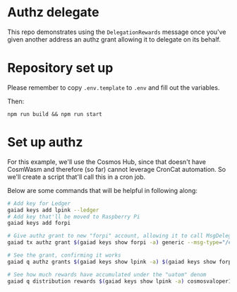 # Authz delegate

This repo demonstrates using the `DelegationRewards` message once you've given another address an authz grant allowing it to delegate on its behalf.

# Repository set up

Please remember to copy `.env.template` to `.env` and fill out the variables.

Then:

    npm run build && npm run start

# Set up authz

For this example, we'll use the Cosmos Hub, since that doesn't have CosmWasm and therefore (so far) cannot leverage CronCat automation. So we'll create a script that'll call this in a cron job.

Below are some commands that will be helpful in following along:

```sh
# Add key for Ledger
gaiad keys add lpink --ledger
# Add key that'll be moved to Raspberry Pi
gaiad keys add forpi

# Give authz grant to new "forpi" account, allowing it to call MsgDelegate on behalf of the ledger's account
gaiad tx authz grant $(gaiad keys show forpi -a) generic --msg-type="/cosmos.staking.v1beta1.MsgDelegate" --gas auto --gas-prices 0.025uatom --gas-adjustment 1.3 --from lpink -y

# See the grant, confirming it works
gaiad q authz grants $(gaiad keys show lpink -a) $(gaiad keys show forpi -a)

# See how much rewards have accumulated under the "uatom" denom
gaiad q distribution rewards $(gaiad keys show lpink -a) cosmosvaloper1xwazl8ftks4gn00y5x3c47auquc62ssuqlj02r
```
